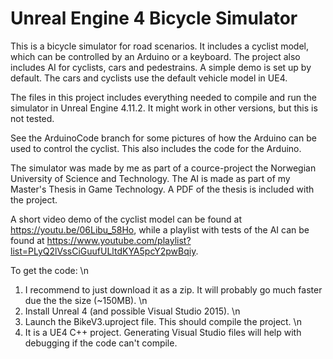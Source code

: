 # Unreal Engine 4 Bicycle Simulator
This is a bicycle simulator for road scenarios. It includes a cyclist model, which can be controlled by an Arduino or a keyboard.
The project also includes AI for cyclists, cars and pedestrains. A simple demo is set up by default.
The cars and cyclists use the default vehicle model in UE4.

The files in this project includes everything needed to compile and run the simulator in Unreal Engine 4.11.2.
It might work in other versions, but this is not tested.

See the ArduinoCode branch for some pictures of how the Arduino can be used to control the cyclist. This also includes the code for the Arduino.

The simulator was made by me as part of a cource-project the Norwegian University of Science and Technology. The AI is made as part of my Master's Thesis in Game Technology. A PDF of the thesis is included with the project. 

A short video demo of the cyclist model can be found at https://youtu.be/06Libu_58Ho, while a playlist with tests of the AI can be found at https://www.youtube.com/playlist?list=PLyQ2lVssCiGuufULltdKYA5pcY2pwBqiy.


To get the code: \n
1. I recommend to just download it as a zip. It will probably go much faster due the the size (~150MB). \n
2. Install Unreal 4 (and possible Visual Studio 2015). \n
3. Launch the BikeV3.uproject file. This should compile the project. \n
4. It is a UE4 C++ project. Generating Visual Studio files will help with debugging if the code can't compile.
